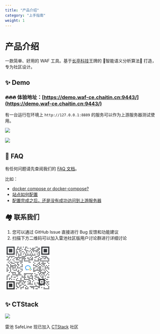 ```yaml
---
title: "产品介绍"
category: "上手指南"
weight: 1
---
```

# 产品介绍

一款简单、好用的 WAF 工具。基于[长亭科技](https://www.chaitin.cn)王牌的 🤖️智能语义分析算法🤖️ 打造，专为社区设计。

## ✨ Demo

### 🔥🔥🔥 体验地址：[https://demo.waf-ce.chaitin.cn:9443/](https://demo.waf-ce.chaitin.cn:9443/)

有一台运行在环境上 `http://127.0.0.1:8889` 的服务可以作为上游服务器测试使用。

![](https://ctstack-oss.oss-cn-beijing.aliyuncs.com/veinmind/safeline-assets/safeline_detect_log.gif)

![](https://ctstack-oss.oss-cn-beijing.aliyuncs.com/veinmind/safeline-assets/safeline_website.gif)

## 📖 FAQ

有任何问题请先查阅我们的 [FAQ 文档](FAQ.md)。

比如：

- [docker compose or docker-compose?](FAQ.md#docker-compose-还是-docker-compose)
- [站点如何配置](FAQ.md#站点配置问题)
- [配置完成之后，还是没有成功访问到上游服务器](FAQ.md#配置完成之后还是没有成功访问到上游服务器)

## 🏘️ 联系我们

1. 您可以通过 GitHub Issue 直接进行 Bug 反馈和功能建议
2. 扫描下方二维码可以加入雷池社区版用户讨论群进行详细讨论

<img src="/images/wechat.png" width="30%" />

## ✨ CTStack

<img src="https://ctstack-oss.oss-cn-beijing.aliyuncs.com/CT%20Stack-2.png" width="30%" />

雷池 SafeLine 现已加入 [CTStack](https://stack.chaitin.com/tool/detail?id=717) 社区

